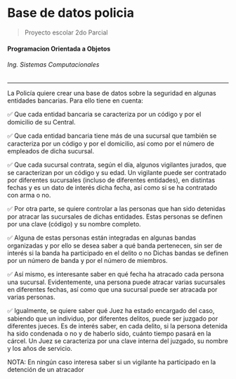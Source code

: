 # Base de datos policia
> Proyecto escolar 2do Parcial
#### Programacion Orientada a Objetos
###### Ing. Sistemas Computacionales
---


La Policía quiere crear una base de datos sobre la seguridad en algunas entidades bancarias. Para ello
tiene en cuenta:

✅ Que cada entidad bancaria se caracteriza por un código y por el domicilio de su Central.
 
✅ Que cada entidad bancaria tiene más de una sucursal que también se caracteriza por un código y por
el domicilio, así como por el número de empleados de dicha sucursal.

✅ Que cada sucursal contrata, según el día, algunos vigilantes jurados, que se caracterizan por un
código y su edad. Un vigilante puede ser contratado por diferentes sucursales (incluso de diferentes
entidades), en distintas fechas y es un dato de interés dicha fecha, así como si se ha contratado con
arma o no.

✅ Por otra parte, se quiere controlar a las personas que han sido detenidas por atracar las sucursales de
dichas entidades. Estas personas se definen por una clave (código) y su nombre completo.

✅ Alguna de estas personas están integradas en algunas bandas organizadas y por ello se desea saber a
qué banda pertenecen, sin ser de interés si la banda ha participado en el delito o no Dichas bandas se
definen por un número de banda y por el número de miembros.

✅ Así mismo, es interesante saber en qué fecha ha atracado cada persona una sucursal. Evidentemente,
una persona puede atracar varias sucursales en diferentes fechas, así como que una sucursal puede
ser atracada por varias personas.

✅ Igualmente, se quiere saber qué Juez ha estado encargado del caso, sabiendo que un individuo, por
diferentes delitos, puede ser juzgado por diferentes jueces. Es de interés saber, en cada delito, si la
persona detenida ha sido condenada o no y de haberlo sido, cuánto tiempo pasará en la cárcel. Un
Juez se caracteriza por una clave interna del juzgado, su nombre y los años de servicio.

NOTA: En ningún caso interesa saber si un vigilante ha participado en la detención de un atracador
